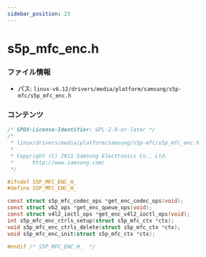 ```yaml
---
sidebar_position: 23
---
```

# s5p_mfc_enc.h

### ファイル情報

- パス: `linux-v6.12/drivers/media/platform/samsung/s5p-mfc/s5p_mfc_enc.h`

### コンテンツ

```h
/* SPDX-License-Identifier: GPL-2.0-or-later */
/*
 * linux/drivers/media/platform/samsung/s5p-mfc/s5p_mfc_enc.h
 *
 * Copyright (C) 2011 Samsung Electronics Co., Ltd.
 *		http://www.samsung.com/
 */

#ifndef S5P_MFC_ENC_H_
#define S5P_MFC_ENC_H_

const struct s5p_mfc_codec_ops *get_enc_codec_ops(void);
const struct vb2_ops *get_enc_queue_ops(void);
const struct v4l2_ioctl_ops *get_enc_v4l2_ioctl_ops(void);
int s5p_mfc_enc_ctrls_setup(struct s5p_mfc_ctx *ctx);
void s5p_mfc_enc_ctrls_delete(struct s5p_mfc_ctx *ctx);
void s5p_mfc_enc_init(struct s5p_mfc_ctx *ctx);

#endif /* S5P_MFC_ENC_H_  */

```
